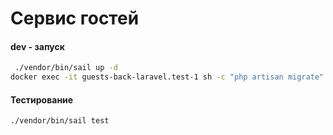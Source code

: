 # Сервис гостей

#### dev - запуск
```sh
 ./vendor/bin/sail up -d
docker exec -it guests-back-laravel.test-1 sh -c "php artisan migrate"
```

#### Тестирование
```sh
./vendor/bin/sail test
```
